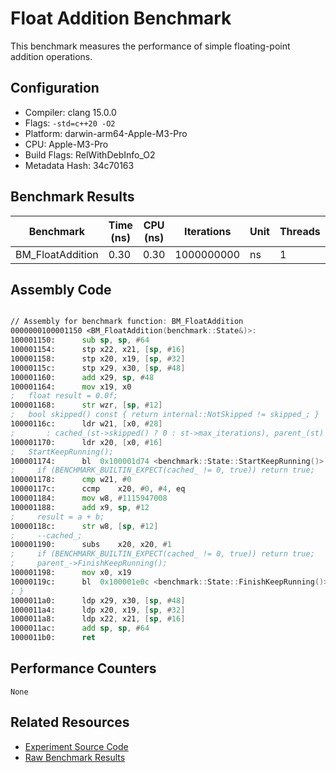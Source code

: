 # Float Addition Benchmark

This benchmark measures the performance of simple floating-point addition operations.

## Configuration

- Compiler: clang 15.0.0
- Flags: `-std=c++20 -O2`
- Platform: darwin-arm64-Apple-M3-Pro
- CPU: Apple-M3-Pro
- Build Flags: RelWithDebInfo_O2
- Metadata Hash: 34c70163

## Benchmark Results

| Benchmark | Time (ns) | CPU (ns) | Iterations | Unit | Threads | Reps |
| --------- | --------- | -------- | ---------- | ---- | ------- | ---- |
| BM_FloatAddition | 0.30 | 0.30 | 1000000000 | ns | 1 | 1 |


## Assembly Code

```asm

// Assembly for benchmark function: BM_FloatAddition
0000000100001150 <BM_FloatAddition(benchmark::State&)>:
100001150:     	sub	sp, sp, #64
100001154:     	stp	x22, x21, [sp, #16]
100001158:     	stp	x20, x19, [sp, #32]
10000115c:     	stp	x29, x30, [sp, #48]
100001160:     	add	x29, sp, #48
100001164:     	mov	x19, x0
;   float result = 0.0f;
100001168:     	str	wzr, [sp, #12]
;   bool skipped() const { return internal::NotSkipped != skipped_; }
10000116c:     	ldr	w21, [x0, #28]
;       : cached_(st->skipped() ? 0 : st->max_iterations), parent_(st) {}
100001170:     	ldr	x20, [x0, #16]
;   StartKeepRunning();
100001174:     	bl	0x100001d74 <benchmark::State::StartKeepRunning()>
;     if (BENCHMARK_BUILTIN_EXPECT(cached_ != 0, true)) return true;
100001178:     	cmp	w21, #0
10000117c:     	ccmp	x20, #0, #4, eq
100001184:     	mov	w8, #1115947008
100001188:     	add	x9, sp, #12
;     result = a + b;
10000118c:     	str	w8, [sp, #12]
;     --cached_;
100001190:     	subs	x20, x20, #1
;     if (BENCHMARK_BUILTIN_EXPECT(cached_ != 0, true)) return true;
;     parent_->FinishKeepRunning();
100001198:     	mov	x0, x19
10000119c:     	bl	0x100001e0c <benchmark::State::FinishKeepRunning()>
; }
1000011a0:     	ldp	x29, x30, [sp, #48]
1000011a4:     	ldp	x20, x19, [sp, #32]
1000011a8:     	ldp	x22, x21, [sp, #16]
1000011ac:     	add	sp, sp, #64
1000011b0:     	ret


```

## Performance Counters

```
None
```

## Related Resources

- [Experiment Source Code](../../../../../../experiments/float_addition)
- [Raw Benchmark Results](../../../../../../results/darwin-arm64-Apple-M3-Pro/clang-15.0.0/RelWithDebInfo_O2/34c70163/float_addition)
